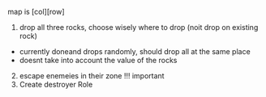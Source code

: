 map is [col][row]


1. drop all three rocks, choose wisely where to drop (noit drop on existing rock)
 - currently doneand drops randomly, should drop all at the same place
 - doesnt take into account the value of the rocks
2. escape enemeies in their zone !!! important
3. Create destroyer Role
